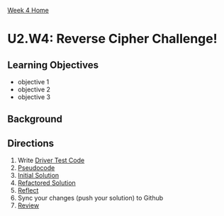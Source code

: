 [Week 4 Home](./)

# U2.W4: Reverse Cipher Challenge!


## Learning Objectives
- objective 1
- objective 2
- objective 3

## Background


## Directions
 
1. Write [Driver Test Code](../references/driver_code.md)
2. [Pseudocode](../references/pseudocode.md)
3. [Initial Solution](../references/initial_solution.md)
4. [Refactored Solution](../references/refactoring.md)
5. [Reflect](../references/reflection_guidelines.md)
6. Sync your changes (push your solution) to Github
7. [Review](../references/review.md)